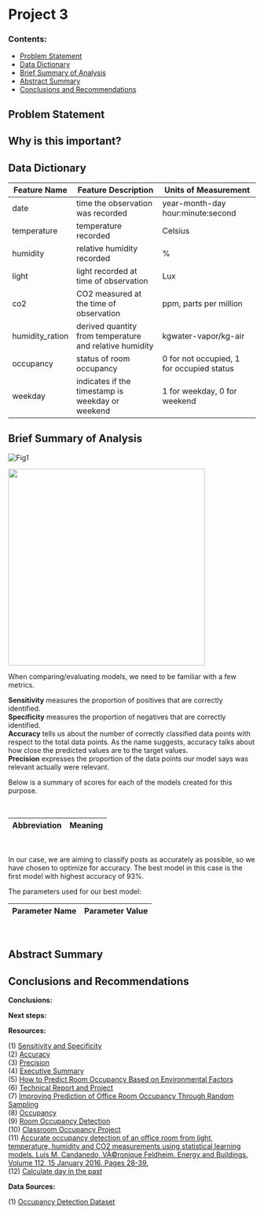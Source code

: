 # Project 3


### Contents:
- [Problem Statement](#Problem-Statement)
- [Data Dictionary](#Data-Dictionary)
- [Brief Summary of Analysis](#Brief-Summary-of-Analysis)
- [Abstract Summary](#Abstract-Summary)
- [Conclusions and Recommendations](#Conclusions-and-Recommendations)


## Problem Statement


## Why is this important?


## Data Dictionary

|Feature Name|Feature Description|Units of Measurement|
|---|---|---|
|date|time the observation was recorded|year-month-day hour:minute:second|
|temperature|temperature recorded|Celsius|
|humidity|relative humidity recorded|%|
|light|light recorded at time of observation|Lux|
|co2|CO2 measured at the time of observation|ppm, parts per million|
|humidity_ration|derived quantity from temperature and relative humidity|kgwater-vapor/kg-air|
|occupancy|status of room occupancy|0 for not occupied, 1 for occupied status|
|weekday|indicates if the timestamp is weekday or weekend| 1 for weekday, 0 for weekend|

## Brief Summary of Analysis


![Fig1]()

<div>
<img src="" width="400"/>
</div>

When comparing/evaluating models, we need to be familiar with a few metrics.  

**Sensitivity** measures the proportion of positives that are correctly identified.  
**Specificity** measures the proportion of negatives that are correctly identified.  
**Accuracy** tells us about the number of correctly classified data points with respect to the total data points. As the name suggests, accuracy talks about how close the predicted values are to the target values.  
**Precision** expresses the proportion of the data points our model says was relevant actually were relevant.

Below is a summary of scores for each of the models created for this purpose.

<br>

|Abbreviation|Meaning|
|---|---|

<br>

In our case, we are aiming to classify posts as accurately as possible, so we have chosen to optimize for accuracy. The best model in this case is the first model with highest accuracy of 93%.

The parameters used for our best model:  

|Parameter Name|Parameter Value|
|---|---|

<br>


## Abstract Summary


## Conclusions and Recommendations

**Conclusions:**  


**Next steps:**  


**Resources:**

(1) [Sensitivity and Specificity](https://en.wikipedia.org/wiki/Sensitivity_and_specificity)  
(2) [Accuracy](https://towardsdatascience.com/how-to-evaluate-machine-learning-model-performance-in-python-135b4ae27f7e)  
(3) [Precision](https://towardsdatascience.com/beyond-accuracy-precision-and-recall-3da06bea9f6c)  
(4) [Executive Summary](https://unilearning.uow.edu.au/report/4bi1.html)  
(5) [How to Predict Room Occupancy Based on Environmental Factors](https://machinelearningmastery.com/how-to-predict-room-occupancy-based-on-environmental-factors/)  
(6) [Technical Report and Project](https://github.com/CristinaSahoo/Capstone.git)  
(7) [Improving Prediction of Office Room Occupancy Through Random Sampling](https://www.datasciencecentral.com/m/blogpost?id=6448529%3ABlogPost%3A508623)  
(8) [Occupancy](https://www.scikit-yb.org/en/latest/api/datasets/occupancy.html)  
(9) [Room Occupancy Detection](http://www.renom.jp/notebooks/tutorial/clustering/occupancy-detection/notebook.html)  
(10) [Classroom Occupancy Project](https://www.slideshare.net/mobile/MengdiYue/classroom-occupancy-project)  
(11) [Accurate occupancy detection of an office room from light, temperature, humidity and CO2 measurements using statistical learning models. Luis M. Candanedo, VÃ©ronique Feldheim. Energy and Buildings. Volume 112, 15 January 2016, Pages 28-39.](https://drive.google.com/drive/folders/1tlRKY3LTSvG7gLD5eubW2i3sAtZtVfMh?usp=sharing)  
(12) [Calculate day in the past](https://www.calculator.net/day-of-the-week-calculator.html?today=02%2F07%2F2015&x=78&y=24)  


**Data Sources:**  

(1) [Occupancy Detection Dataset](http://archive.ics.uci.edu/ml/datasets/Occupancy+Detection+#)